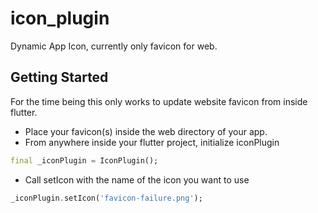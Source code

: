 # icon_plugin

Dynamic App Icon, currently only favicon for web.

## Getting Started

For the time being this only works to update website favicon from inside flutter.

- Place your favicon(s) inside the web directory of your app.
- From anywhere inside your flutter project, initialize iconPlugin
```dart
final _iconPlugin = IconPlugin();
```
- Call setIcon with the name of the icon you want to use
```dart
_iconPlugin.setIcon('favicon-failure.png');
```